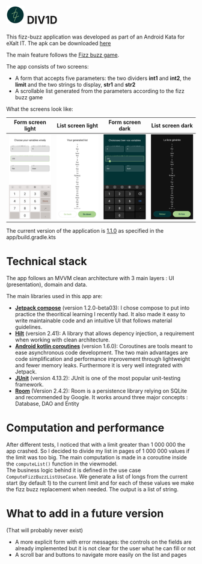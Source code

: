 # ![logo](https://github.com/Hsb511/FizzBuzzApp/blob/main/app/src/main/res/mipmap-mdpi/ic_launcher_round.png) DIV1D  

This fizz-buzz application was developed as part of an Android Kata for eXalt IT. The apk can be downloaded [here](https://github.com/Hsb511/FizzBuzzApp/releases/download/1.1.0/fizzbuzzapp_release_1.1.0.apk)

The main feature follows the [Fizz buzz game](https://en.wikipedia.org/wiki/Fizz_buzz).

The app consists of two screens:
 - A form that accepts five parameters: the two dividers **int1** and **int2**, the **limit** and the two strings to display, **str1** and **str2**
 - A scrollable list generated from the parameters according to the fizz buzz game

What the screens look like:

| Form screen light | List screen light | Form screen dark | List screen dark |
|-------------------|-------------------|------------------|------------------|
| ![form light mode](https://github.com/Hsb511/FizzBuzzApp/blob/main/previews/form_light_mode.jpg?raw=true) | ![list light mode](https://github.com/Hsb511/FizzBuzzApp/blob/main/previews/list_light_mode.jpg?raw=true) | ![form dark mode](https://github.com/Hsb511/FizzBuzzApp/blob/main/previews/form_dark_mode.jpg?raw=true) | ![list dark mode](https://github.com/Hsb511/FizzBuzzApp/blob/main/previews/list_dark_mode.jpg?raw=true) |

The current version of the application is [1.1.0](https://github.com/Hsb511/FizzBuzzApp/releases/tag/1.1.0) as specified in the app/build.gradle.kts

# Technical stack

The app follows an MVVM clean architecture with 3 main layers : UI (presentation), domain and data. 

The main libraries used in this app are:
- **[Jetpack compose](https://developer.android.com/jetpack/compose)** (version 1.2.0-beta03): I chose compose to put into practice the theoritical learning I recently had. It also made it easy to write maintainable code and an intuitive UI that follows material guidelines.
- **[Hilt](https://developer.android.com/training/dependency-injection/hilt-android)** (version 2.41): A library that allows depency injection, a requirement when working with clean architecture.
- **[Android kotlin coroutines](https://developer.android.com/kotlin/coroutines)** (version 1.6.0): Coroutines are tools meant to ease asynchronous code development. The two main advantages are code simplification and performance improvement through lightweight and fewer memory leaks. Furthermore it is very well integrated with Jetpack.
- **[JUnit](https://developer.android.com/training/testing/local-tests#test-class)** (version 4.13.2): JUnit is one of the most popular unit-testing framework.
- **[Room](https://developer.android.com/training/data-storage/room)** (Version 2.4.2): Room is a persistence library relying on SQLite and recommended by Google. It works around three major concepts : Database, DAO and Entity

# Computation and performance

After different tests, I noticed that with a limit greater than 1 000 000 the app crashed. So I decided to divide my list in pages of 1 000 000 values if the limit was too big. The main computation is made in a coroutine inside the `computeList()` function in the viewmodel.  
The business logic behind it is defined in the use case `ComputeFizzBuzzListUseCase`. We generate a list of longs from the current start (by default 1) to the current limit and for each of these values we make the fizz buzz replacement when needed. The output is a list of string.

# What to add in a future version
(That will probably never exist)
- A more explicit form with error messages: the controls on the fields are already implemented but it is not clear for the user what he can fill or not
- A scroll bar and buttons to navigate more easily on the list and pages
